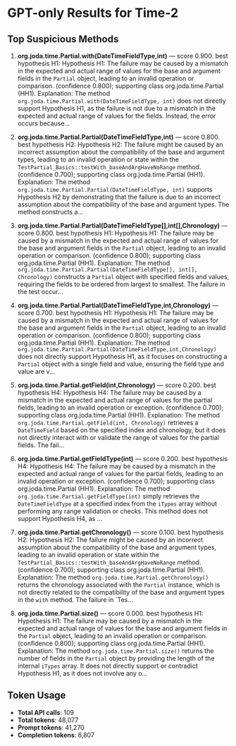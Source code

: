 # GPT-only Results for Time-2

## Top Suspicious Methods

1. **org.joda.time.Partial.with(DateTimeFieldType,int)** — score 0.900. best hypothesis H1: Hypothesis H1: The failure may be caused by a mismatch in the expected and actual range of values for the base and argument fields in the `Partial` object, leading to an invalid operation or comparison. (confidence 0.800); supporting class org.joda.time.Partial (HH1).
    Explanation: The method `org.joda.time.Partial.with(DateTimeFieldType, int)` does not directly support Hypothesis H1, as the failure is not due to a mismatch in the expected and actual range of values for the fields. Instead, the error occurs because...

2. **org.joda.time.Partial.Partial(DateTimeFieldType,int)** — score 0.800. best hypothesis H2: Hypothesis H2: The failure might be caused by an incorrect assumption about the compatibility of the base and argument types, leading to an invalid operation or state within the `TestPartial_Basics::testWith_baseAndArgHaveNoRange` method. (confidence 0.700); supporting class org.joda.time.Partial (HH1).
    Explanation: The method `org.joda.time.Partial.Partial(DateTimeFieldType, int)` supports Hypothesis H2 by demonstrating that the failure is due to an incorrect assumption about the compatibility of the base and argument types. The method constructs a...

3. **org.joda.time.Partial.Partial(DateTimeFieldType[],int[],Chronology)** — score 0.800. best hypothesis H1: Hypothesis H1: The failure may be caused by a mismatch in the expected and actual range of values for the base and argument fields in the `Partial` object, leading to an invalid operation or comparison. (confidence 0.800); supporting class org.joda.time.Partial (HH1).
    Explanation: The method `org.joda.time.Partial.Partial(DateTimeFieldType[], int[], Chronology)` constructs a `Partial` object with specified fields and values, requiring the fields to be ordered from largest to smallest. The failure in the test occur...

4. **org.joda.time.Partial.Partial(DateTimeFieldType,int,Chronology)** — score 0.700. best hypothesis H1: Hypothesis H1: The failure may be caused by a mismatch in the expected and actual range of values for the base and argument fields in the `Partial` object, leading to an invalid operation or comparison. (confidence 0.800); supporting class org.joda.time.Partial (HH1).
    Explanation: The method `org.joda.time.Partial.Partial(DateTimeFieldType,int,Chronology)` does not directly support Hypothesis H1, as it focuses on constructing a `Partial` object with a single field and value, ensuring the field type and value are v...

5. **org.joda.time.Partial.getField(int,Chronology)** — score 0.200. best hypothesis H4: Hypothesis H4: The failure may be caused by a mismatch in the expected and actual range of values for the partial fields, leading to an invalid operation or exception. (confidence 0.700); supporting class org.joda.time.Partial (HH1).
    Explanation: The method `org.joda.time.Partial.getField(int, Chronology)` retrieves a `DateTimeField` based on the specified index and chronology, but it does not directly interact with or validate the range of values for the partial fields. The fail...

6. **org.joda.time.Partial.getFieldType(int)** — score 0.200. best hypothesis H4: Hypothesis H4: The failure may be caused by a mismatch in the expected and actual range of values for the partial fields, leading to an invalid operation or exception. (confidence 0.700); supporting class org.joda.time.Partial (HH1).
    Explanation: The method `org.joda.time.Partial.getFieldType(int)` simply retrieves the `DateTimeFieldType` at a specified index from the `iTypes` array without performing any range validation or checks. This method does not support Hypothesis H4, as ...

7. **org.joda.time.Partial.getChronology()** — score 0.100. best hypothesis H2: Hypothesis H2: The failure might be caused by an incorrect assumption about the compatibility of the base and argument types, leading to an invalid operation or state within the `TestPartial_Basics::testWith_baseAndArgHaveNoRange` method. (confidence 0.700); supporting class org.joda.time.Partial (HH1).
    Explanation: The method `org.joda.time.Partial.getChronology()` returns the chronology associated with the `Partial` instance, which is not directly related to the compatibility of the base and argument types in the `with` method. The failure in `Tes...

8. **org.joda.time.Partial.size()** — score 0.000. best hypothesis H1: Hypothesis H1: The failure may be caused by a mismatch in the expected and actual range of values for the base and argument fields in the `Partial` object, leading to an invalid operation or comparison. (confidence 0.800); supporting class org.joda.time.Partial (HH1).
    Explanation: The method `org.joda.time.Partial.size()` returns the number of fields in the `Partial` object by providing the length of the internal `iTypes` array. It does not directly support or contradict Hypothesis H1, as it does not involve any o...


## Token Usage

- **Total API calls**: 109
- **Total tokens**: 48,077
- **Prompt tokens**: 41,270
- **Completion tokens**: 6,807
